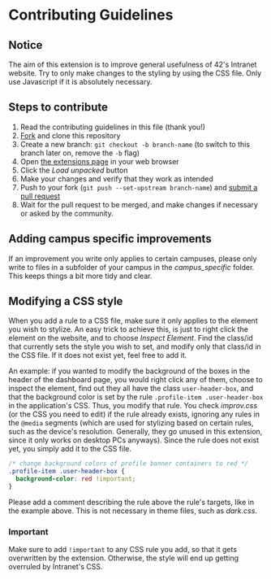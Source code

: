 # Contributing Guidelines


## Notice
The aim of this extension is to improve general usefulness of 42's Intranet website.
Try to only make changes to the styling by using the CSS file. Only use Javascript if it is absolutely necessary.


## Steps to contribute
1. Read the contributing guidelines in this file (thank you!)
2. [Fork](https://github.com/FreekBes/dark_intra/fork) and clone this repository
3. Create a new branch: `git checkout -b branch-name` (to switch to this branch later on, remove the `-b` flag)
4. Open [the extensions page](chrome://extensions/) in your web browser
5. Click the *Load unpacked* button
6. Make your changes and verify that they work as intended
7. Push to your fork (`git push --set-upstream branch-name`) and [submit a pull request](https://github.com/FreekBes/dark_intra/compare)
8. Wait for the pull request to be merged, and make changes if necessary or asked by the community.


## Adding campus specific improvements
If an improvement you write only applies to certain campuses, please only write to files in a subfolder of your
campus in the *campus_specific* folder. This keeps things a bit more tidy and clear.


## Modifying a CSS style
When you add a rule to a CSS file, make sure it only applies to the element you wish to stylize. An easy trick to
achieve this, is just to right click the element on the website, and to choose *Inspect Element*. Find the class/id
that currently sets the style you wish to set, and modify only that class/id in the CSS file. If it does not exist
yet, feel free to add it.

An example: if you wanted to modify the background of the boxes in the header of the dashboard page, you would
right click any of them, choose to inspect the element, find out they all have the class `user-header-box`, and
that the background color is set by the rule `.profile-item .user-header-box` in the application's CSS. Thus, you
modify that rule. You check *improv.css* (or the CSS you need to edit) if the rule already exists, ignoring any
rules in the `@media` segments (which are used for stylizing based on certain rules, such as the device's
resolution. Generally, they go unused in this extension, since it only works on desktop PCs anyways). Since the
rule does not exist yet, you simply add it to the CSS file.

```css
/* change background colors of profile banner containers to red */
.profile-item .user-header-box {
  background-color: red !important;
}
```

Please add a comment describing the rule above the rule's targets, like in the example above.
This is not necessary in theme files, such as *dark.css*.


### Important
Make sure to add `!important` to any CSS rule you add, so that it gets overwritten by the extension. Otherwise, the
style will end up getting overruled by Intranet's CSS.
